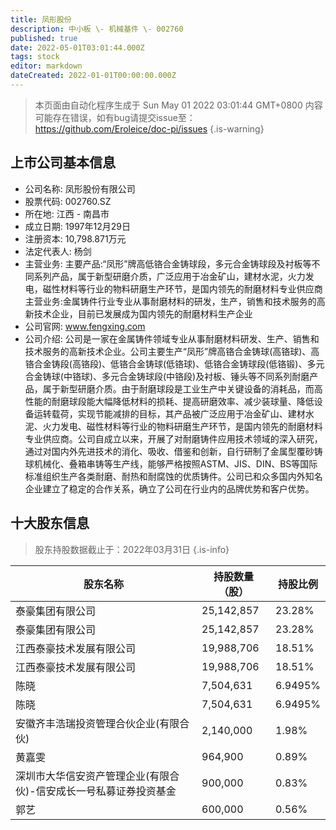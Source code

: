 ```yaml
---
title: 凤形股份
description: 中小板 \- 机械基件 \- 002760
published: true
date: 2022-05-01T03:01:44.000Z
tags: stock
editor: markdown
dateCreated: 2022-01-01T00:00:00.000Z
---
```


> 本页面由自动化程序生成于 Sun May 01 2022 03:01:44 GMT+0800
> 内容可能存在错误，如有bug请提交issue至：https://github.com/Eroleice/doc-pi/issues
{.is-warning}

## 上市公司基本信息
- 公司名称: 凤形股份有限公司
- 股票代码: 002760.SZ
- 所在地: 江西 - 南昌市
- 成立日期: 1997年12月29日
- 注册资本: 10,798.871万元
- 法定代表人: 杨剑
- 主营业务: 主要产品:“凤形”牌高低铬合金铸球段，多元合金铸球段及衬板等不同系列产品，属于新型研磨介质，广泛应用于冶金矿山，建材水泥，火力发电，磁性材料等行业的物料研磨生产环节，是国内领先的耐磨材料专业供应商主营业务:金属铸件行业专业从事耐磨材料的研发，生产，销售和技术服务的高新技术企业，目前已发展成为国内领先的耐磨材料生产企业
- 公司官网: www.fengxing.com
- 公司介绍: 公司是一家在金属铸件领域专业从事耐磨材料研发、生产、销售和技术服务的高新技术企业。公司主要生产“凤形”牌高铬合金铸球(高铬球)、高铬合金铸段(高铬段)、低铬合金铸球(低铬球)、低铬合金铸球段(低铬锻)、多元合金铸球(中铬球)、多元合金铸球段(中铬段)及衬板、锤头等不同系列耐磨产品，属于新型研磨介质。由于耐磨球段是工业生产中关键设备的消耗品，而高性能的耐磨球段能大幅降低材料的损耗、提高研磨效率、减少装球量、降低设备运转载荷，实现节能减排的目标，其产品被广泛应用于冶金矿山、建材水泥、火力发电、磁性材料等行业的物料研磨生产环节，是国内领先的耐磨材料专业供应商。公司自成立以来，开展了对耐磨铸件应用技术领域的深入研究，通过对国内外先进技术的消化、吸收、借鉴和创新，自行研制了金属型覆砂铸球机械化、叠箱串铸等生产线，能够严格按照ASTM、JIS、DIN、BS等国际标准组织生产各类耐磨、耐热和耐腐蚀的优质铸件。公司已和众多国内外知名企业建立了稳定的合作关系，确立了公司在行业内的品牌优势和客户优势。


## 十大股东信息
> 股东持股数据截止于：2022年03月31日
{.is-info}

| 股东名称 | 持股数量（股） | 持股比例 |
| --- | --- | --- |
| 泰豪集团有限公司 | 25,142,857 | 23.28% |
| 泰豪集团有限公司 | 25,142,857 | 23.28% |
| 江西泰豪技术发展有限公司 | 19,988,706 | 18.51% |
| 江西泰豪技术发展有限公司 | 19,988,706 | 18.51% |
| 陈晓 | 7,504,631 | 6.9495% |
| 陈晓 | 7,504,631 | 6.9495% |
| 安徽齐丰浩瑞投资管理合伙企业(有限合伙) | 2,140,000 | 1.98% |
| 黄嘉雯 | 964,900 | 0.89% |
| 深圳市大华信安资产管理企业(有限合伙)-信安成长一号私募证券投资基金 | 900,000 | 0.83% |
| 郭艺 | 600,000 | 0.56% |




